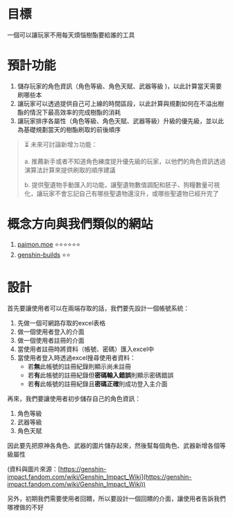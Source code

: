 # 目標
一個可以讓玩家不用每天煩惱樹酯要給誰的工具

# 預計功能
1. 儲存玩家的角色資訊（角色等級、角色天賦、武器等級 )，以此計算當天需要刷哪些本
2. 讓玩家可以透過提供自己可上線的時間區段，以此計算與規劃如何在不溢出樹酯的情況下最高效率的完成樹酯的消耗
3. 讓玩家排序各屬性（角色等級、角色天賦、武器等級）升級的優先級，並以此為基礎規劃當天的樹酯刷取的前後順序


> ⏳ 未來可討論新增ㄉ功能：
>
>    a. 推薦新手或者不知道角色練度提升優先級的玩家，以他們的角色資訊透過演算法計算來提供刷取的順序建議  
>    
>    b. 提供聖遺物手動匯入的功能，讓聖遺物數值調配和胚子、狗糧數量可視化，讓玩家不會忘記自己有哪些聖遺物還沒升，或哪些聖遺物已經升完了

# 概念方向與我們類似的網站

1. [paimon.moe](http://Paimon.moe/todo) ⭐⭐⭐⭐⭐⭐
2. [genshin-builds](https://genshin-builds.com/todo) ⭐⭐

# 設計

首先要讓使用者可以在兩端存取的話，我們要先設計一個帳號系統：

1. 先做一個可網路存取的excel表格
2. 做一個使用者登入的介面
3. 做一個使用者註冊的介面
4. 當使用者註冊時將資料（帳號、密碼）匯入excel中
5. 當使用者登入時透過excel搜尋使用者資料：
    - 若**無**此帳號的註冊紀錄則顯示尚未註冊
    - 若**有**此帳號的註冊紀錄但**密碼輸入錯誤**則顯示密碼錯誤
    - 若**有**此帳號的註冊紀錄且**密碼正確**則成功登入主介面

再來，我們要讓使用者初步儲存自己的角色資訊：

1. 角色等級
2. 武器等級
3. 角色天賦

因此要先把原神各角色、武器的圖片儲存起來，然後幫每個角色、武器新增各個等級屬性

(資料與圖片來源：[https://genshin-impact.fandom.com/wiki/Genshin_Impact_Wiki](https://genshin-impact.fandom.com/wiki/Genshin_Impact_Wiki))

另外，初期我們需要使用者回饋，所以要設計一個回饋的介面，讓使用者告訴我們哪裡做的不好
